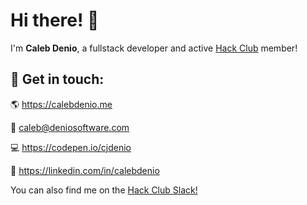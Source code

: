 # Hi there! 👋

I'm **Caleb Denio**, a fullstack developer and active [Hack Club](https://hackclub.com) member!

<!-- ![My GitHub stats](https://github-readme-stats.vercel.app/api?username=cjdenio&show_icons=true&theme=tokyonight) -->

## 📝 Get in touch:

🌎 https://calebdenio.me

📨 [caleb@deniosoftware.com](mailto:caleb@deniosoftware.com)

💻 https://codepen.io/cjdenio

💼 https://linkedin.com/in/calebdenio

You can also find me on the [Hack Club Slack!](https://hackclub.com/slack)
